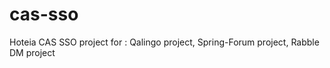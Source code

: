 cas-sso
=======

Hoteia CAS SSO project for : Qalingo project, Spring-Forum project, Rabble DM project
